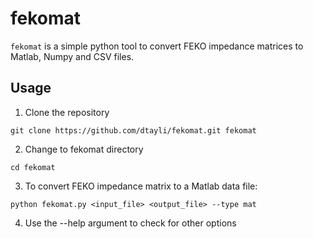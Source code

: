 # fekomat

`fekomat` is a simple python tool to convert FEKO impedance matrices to Matlab, Numpy and CSV files.

## Usage

1. Clone the repository
```
git clone https://github.com/dtayli/fekomat.git fekomat
```

2. Change to fekomat directory
```
cd fekomat
```

3. To convert FEKO impedance matrix to a Matlab data file:
```
python fekomat.py <input_file> <output_file> --type mat
```

4. Use the --help argument to check for other options
